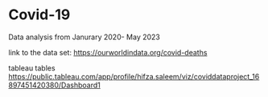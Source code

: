 # Covid-19

Data analysis from Janurary 2020- May 2023

link to the data set: 
https://ourworldindata.org/covid-deaths

tableau tables 
https://public.tableau.com/app/profile/hifza.saleem/viz/coviddataproject_16897451420380/Dashboard1
